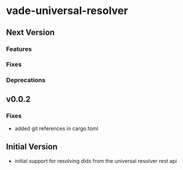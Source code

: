 # vade-universal-resolver

## Next Version

### Features

### Fixes

### Deprecations

## v0.0.2
### Fixes
- added git references in cargo.toml

## Initial Version

- initial support for resolving dids from the universal resolver rest api

